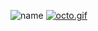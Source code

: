 
![name](https://user-images.githubusercontent.com/72008078/172396305-fdc406a5-0229-45bb-87d5-d7460642c827.svg) [![octo.gif](https://i.postimg.cc/bNKvzPW2/octo.gif)](https://postimg.cc/WhwVnB22)

<!-- 
### print(Hi there 👋)


**MiguelLm84/MiguelLm84** is a ✨ _special_ ✨ repository because its `README.md` (this file) appears on your GitHub profile.

Here are some ideas to get you started:

- 🔭 I’m currently working on ...
- 🌱 I’m currently learning ...
- 👯 I’m looking to collaborate on ...
- 🤔 I’m looking for help with ...
- 💬 Ask me about ...
- 📫 How to reach me: ...
- 😄 Pronouns: ...
- ⚡ Fun fact: ...
-->
